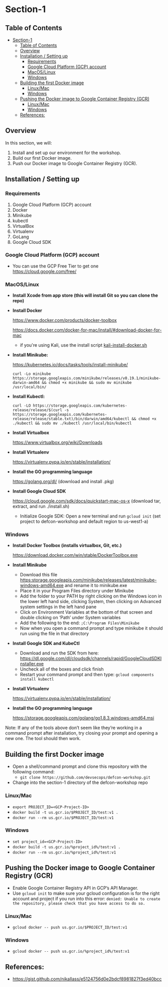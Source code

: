 # Section-1

## Table of Contents
<!-- TOC -->

- [Section-1](#section-1)
    - [Table of Contents](#table-of-contents)
    - [Overview](#overview)
    - [Installation / Setting up](#installation--setting-up)
        - [Requirements](#requirements)
        - [Google Cloud Platform (GCP) account](#google-cloud-platform-gcp-account)
        - [MacOS/Linux](#macoslinux)
        - [Windows](#windows)
    - [Building the first Docker image](#building-the-first-docker-image)
        - [Linux/Mac](#linuxmac)
        - [Windows](#windows-1)
    - [Pushing the Docker image to Google Container Registry (GCR)](#pushing-the-docker-image-to-google-container-registry-gcr)
        - [Linux/Mac](#linuxmac-1)
        - [Windows](#windows-2)
    - [References:](#references)

<!-- /TOC -->

## Overview
In this section, we will:
1. Install and set up our environment for the workshop.
2. Build our first Docker image.
3. Push our Docker image to Google Container Registry (GCR).

## Installation / Setting up

### Requirements
1. Google Cloud Platform (GCP) account
2. Docker
3. Minikube
4. kubectl 
5. VirtualBox
6. Virtualenv
7. GoLang
8. Google Cloud SDK

### Google Cloud Platform (GCP) account 
* You can use the GCP Free Tier to get one
    https://cloud.google.com/free/


### MacOS/Linux

* **Install Xcode from app store (this will install Git so you can clone the repo)**

* **Install Docker**

    https://www.docker.com/products/docker-toolbox

    https://docs.docker.com/docker-for-mac/install/#download-docker-for-mac

    * if you're using Kali, use the install script [kali-install-docker.sh](./kali-install-docker.sh)

* **Install Minikube:**

    https://kubernetes.io/docs/tasks/tools/install-minikube/

    ```
    curl -Lo minikube https://storage.googleapis.com/minikube/releases/v0.19.1/minikube-darwin-amd64 && chmod +x minikube && sudo mv minikube /usr/local/bin/
    ```

* **Install Kubectl:**

    ```
    curl -LO https://storage.googleapis.com/kubernetes-release/release/$(curl -s https://storage.googleapis.com/kubernetes-release/release/stable.txt)/bin/darwin/amd64/kubectl && chmod +x ./kubectl && sudo mv ./kubectl /usr/local/bin/kubectl
    ```

* **Install Virtualbox**

    https://www.virtualbox.org/wiki/Downloads


* **Install Virtualenv**

    https://virtualenv.pypa.io/en/stable/installation/


* **Install the GO programming language**

    https://golang.org/dl/ (download and install .pkg)

* **Install Google Cloud SDK**

    https://cloud.google.com/sdk/docs/quickstart-mac-os-x (download tar, extract, and run ./install.sh)

    * Initialize Google SDK: Open a new terminal and run `gcloud init` (set project to defcon-workshop and default region to us-west1-a)


### Windows

* **Install Docker Toolbox (installs virtualbox, Git, etc.)**

    https://download.docker.com/win/stable/DockerToolbox.exe

* **Install Minikube**
    * Download this file [https:storage.googleapis.com/minikube/releases/latest/minikube-windows-amd64.exe](https://storage.googleapis.com/minikube/releases/latest/minikube-windows-amd64.exe) and rename it to minikube.exe
    * Place it in your Program Files directory under Minikube
    * Add the folder to your PATH by right clicking on the Windows icon in the lower left hand side, clicking System, then clicking on Advanced system settings in the left hand pane
    * Click on Environment Variables at the bottom of that screen and double clicking on ‘Path’ under System variables
    * Add the following to the end: `;C:\Program Files\Minikube`
    * Now when you open a command prompt and type minikube it should run using the file in that directory

* **Install Google SDK and KubeCtl**

    * Download and run the SDK from here: https://dl.google.com/dl/cloudsdk/channels/rapid/GoogleCloudSDKInstaller.exe
    * Uncheck all of the boxes and click finish
    * Restart your command prompt and then type: `gcloud components install kubectl`

* **Install Virtualenv**

    https://virtualenv.pypa.io/en/stable/installation/

* **Install the GO programming language**

    https://storage.googleapis.com/golang/go1.8.3.windows-amd64.msi

Note: If any of the tools above don’t seem like they’re working in a command prompt after installation, try closing your prompt and opening a new one.  The tool should then work.


## Building the first Docker image
* Open a shell/command prompt and clone this repository with the following command:
    * `git clone https://github.com/devsecops/defcon-workshop.git`
*  Change into the section-1 directory of the defcon-workshop repo

### Linux/Mac
* `export PROJECT_ID=<GCP-Project-ID>`
* `docker build -t us.gcr.io/$PROJECT_ID/test:v1 .`
* `docker run --rm us.gcr.io/$PROJECT_ID/test:v1`

### Windows
* `set project_id=<GCP-Project-ID>`
* `docker build -t us.gcr.io/%project_id%/test:v1 .`
* `docker run --rm us.gcr.io/%project_id%/test:v1`


## Pushing the Docker image to Google Container Registry (GCR)

* Enable Google Container Registry API in GCP’s API Manager.
* Use `gcloud init` to make sure your gcloud configuration is for the right account and project if you run into this error: `denied: Unable to create the repository, please check that you have access to do so.`

### Linux/Mac
* `gcloud docker -- push us.gcr.io/$PROJECT_ID/test:v1`
### Windows
* `gcloud docker -- push us.gcr.io/%project_id%/test:v1`

## References:
- https://gist.github.com/nikallass/e5124756d0e2bdcf8981827f3ed40bcc